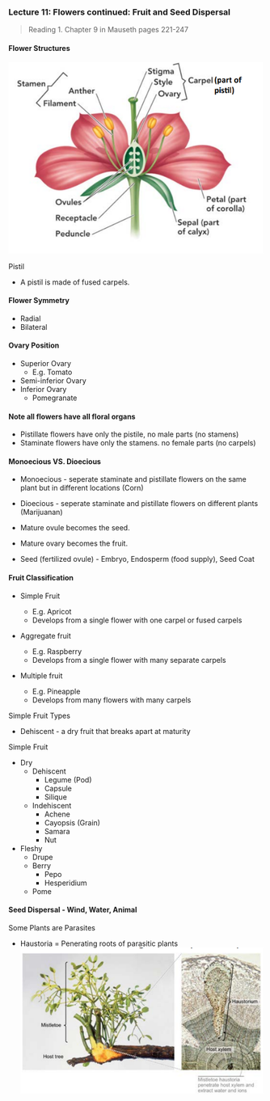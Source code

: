 ### Lecture 11: Flowers continued: Fruit and Seed Dispersal

> Reading
1\. Chapter 9 in Mauseth pages 221-247

#### Flower Structures
![flower_structure](/assets/flower_structure.png)

Pistil
+ A pistil is made of fused carpels.

#### Flower Symmetry
+ Radial
+ Bilateral

#### Ovary Position
+ Superior Ovary
  - E.g. Tomato
+ Semi-inferior Ovary
+ Inferior Ovary
  - Pomegranate

#### Note all flowers have all floral organs
+ Pistillate flowers have only the pistile, no male parts (no stamens)
+ Staminate flowers have only the stamens. no female parts (no carpels)

#### Monoecious VS. Dioecious
+ Monoecious - seperate staminate and pistillate flowers on the same plant but in different locations (Corn)
+ Dioecious - seperate staminate and pistillate flowers on different plants (Marijuanan)


+ Mature ovule becomes the seed.
+ Mature ovary becomes the fruit.
+ Seed (fertilized ovule) - Embryo, Endosperm (food supply), Seed Coat

#### Fruit Classification
+ Simple Fruit
  - E.g. Apricot
  - Develops from a single flower with one carpel or fused carpels

+ Aggregate fruit
  - E.g. Raspberry
  - Develops from a single flower with many separate carpels

+ Multiple fruit
  - E.g. Pineapple
  - Develops from many flowers with many carpels


Simple Fruit Types
+ Dehiscent - a dry fruit that breaks apart at maturity

Simple Fruit
+ Dry
  - Dehiscent
    * Legume (Pod)
    * Capsule
    * Silique
  - Indehiscent
    * Achene
    * Cayopsis (Grain)
    * Samara
    * Nut
+ Fleshy
  - Drupe
  - Berry
    * Pepo
    * Hesperidium
  - Pome


#### Seed Dispersal - Wind, Water, Animal

Some Plants are Parasites
+ Haustoria = Penerating roots of parasitic plants
![haustoria](/assets/haustoria.png)
